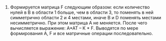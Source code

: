 1.	Формируется матрица F следующим образом: если количество нулей в В в области 1 больше, чем в области 3, то поменять в ней симметрично области 2 и 4 местами, иначе В и D поменять местами несимметрично. При этом матрица А не меняется. После чего вычисляется выражение: A*AT – K * F. Выводятся по мере формирования А, F и все матричные операции последовательно. 
